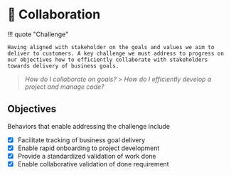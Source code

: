 # :test_tube: Collaboration

!!! quote "Challenge"

    Having aligned with stakeholder on the goals and values we aim to deliver to customers. A key challenge we must address to progress on our objectives how to efficiently collaborate with stakeholders towards delivery of business goals.

> _How do I collaborate on goals?_ > _How do I efficiently develop a project and manage code?_

## Objectives

Behaviors that enable addressing the challenge include

- [x] Facilitate tracking of business goal delivery
- [x] Enable rapid onboarding to project development
- [x] Provide a standardized validation of work done
- [x] Enable collaborative validation of done requirement
